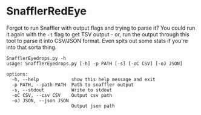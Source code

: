 # SnafflerRedEye
Forgot to run Snaffler with output flags and trying to parse it? You could run it again with the `-t` flag to get TSV output - or, run the output through this tool to parse it into CSV/JSON format. Even spits out some stats if you're into that sorta thing.

```
SnafflerEyedrops.py -h
usage: SnafflerEyedrops.py [-h] -p PATH [-s] [-oC CSV] [-oJ JSON]

options:
  -h, --help            show this help message and exit
  -p PATH, --path PATH  Path to snaffler output
  -s, --stdout          Write to stdout
  -oC CSV, --csv CSV    Output csv path
  -oJ JSON, --json JSON
                        Output json path
```
